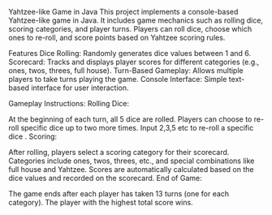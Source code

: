 Yahtzee-like Game in Java
This project implements a console-based Yahtzee-like game in Java. It includes game mechanics such as rolling dice, scoring categories, and player turns. Players can roll dice, choose which ones to re-roll, and score points based on Yahtzee scoring rules.

Features
Dice Rolling: Randomly generates dice values between 1 and 6.
Scorecard: Tracks and displays player scores for different categories (e.g., ones, twos, threes, full house).
Turn-Based Gameplay: Allows multiple players to take turns playing the game.
Console Interface: Simple text-based interface for user interaction.



Gameplay Instructions:
Rolling Dice:

At the beginning of each turn, all 5 dice are rolled.
Players can choose to re-roll specific dice up to two more times.
Input 2,3,5 etc to re-roll a specific dice .
Scoring:

After rolling, players select a scoring category for their scorecard.
Categories include ones, twos, threes, etc., and special combinations like full house and Yahtzee.
Scores are automatically calculated based on the dice values and recorded on the scorecard.
End of Game:

The game ends after each player has taken 13 turns (one for each category).
The player with the highest total score wins.
